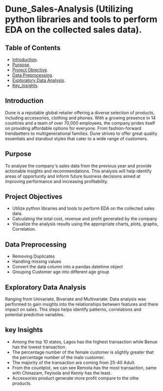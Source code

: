 # Dune_Sales-Analysis (Utilizing python libraries and tools to perform EDA on the collected sales data).


## Table of Contents 
- [Introduction](#introduction).
- [Purpose](#Purpose).
- [Project Objective](#project-objective).
- [Data Preprocessing](#data-preprocessing).
- [Exploratory Data Analysis](#EDA).
- [Key_Insights](#key-insights).


## Introduction
Dune is a reputable global retailer offering a diverse selection of products, including accessories, clothing and phones. With a growing presence in 14 countries and a team of over 70,000 employees, the company prides itself on providing affordable options for everyone. From fashion-forward trendsetters to multigenerational families. Dune strives to offer great quality essentials and standout styles that cater to a wide range of customers.

## Purpose 
To analyse the company's sales data from the previous year and provide actionable insights and recommendations. This analysis will help identify areas of opportunity and inform future business decisions aimed at improving performance and increasing profitability.

## Project Objectives
* Utilize python libraries and tools to perform EDA on the collected sales data.
* Calculating the total cost, revenue and profit generated by the company
* Visualize the analysis results using the appropriate charts, plots, graphs, Correlation.

## Data Preprocessing
* Removing Duplicates
* Handling missing values
* Convert the data column into a pandas datetime object
* Grouping Customer age into different age group

## Exploratory Data Analysis
Ranging from Univariate, Bivariate and Multivariate. Data analysis was performed to gain insights into the relationships between features and there impact on sales. This steps helps identify patterns, correlations and potential predictive variables.

## key Insights
* Among the top 10 states, Lagos has the highest transaction while Benue has the lowest transaction.
* The percentage number of the female customer is slightly greater that the percentage number of the male customer.
* The majority of the transaction are coming from 25-40 Adult.
* From the countplot, we can see Remota has the most transaction, same with Chinazam, Feyisola and Kenny has the least.
* Accessories product generate more profit compare to the othe products.


